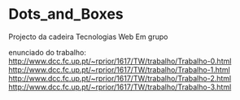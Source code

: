 # Dots_and_Boxes
Projecto da cadeira Tecnologias Web
Em grupo 


enunciado do trabalho: 
http://www.dcc.fc.up.pt/~rprior/1617/TW/trabalho/Trabalho-0.html
http://www.dcc.fc.up.pt/~rprior/1617/TW/trabalho/Trabalho-1.html
http://www.dcc.fc.up.pt/~rprior/1617/TW/trabalho/Trabalho-2.html
http://www.dcc.fc.up.pt/~rprior/1617/TW/trabalho/Trabalho-3.html
